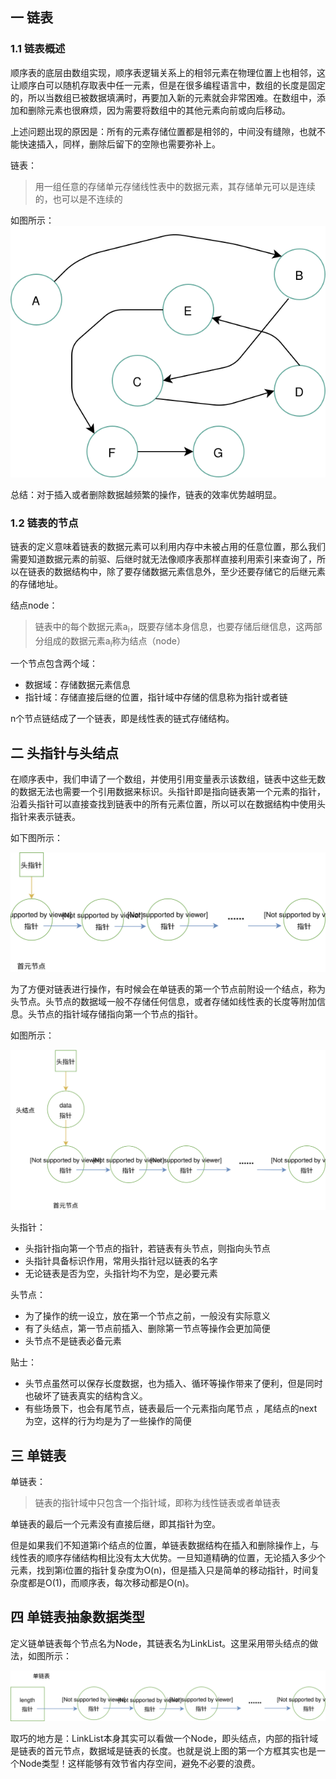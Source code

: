  ## 一 链表

### 1.1 链表概述

顺序表的底层由数组实现，顺序表逻辑关系上的相邻元素在物理位置上也相邻，这让顺序白可以随机存取表中任一元素，但是在很多编程语言中，数组的长度是固定的，所以当数组已被数据填满时，再要加入新的元素就会非常困难。在数组中，添加和删除元素也很麻烦，因为需要将数组中的其他元素向前或向后移动。   

上述问题出现的原因是：所有的元素存储位置都是相邻的，中间没有缝隙，也就不能快速插入，同样，删除后留下的空隙也需要弥补上。  

链表：
> 用一组任意的存储单元存储线性表中的数据元素，其存储单元可以是连续的，也可以是不连续的

如图所示：  
![](../images/structure/01-06.svg)   

总结：对于插入或者删除数据越频繁的操作，链表的效率优势越明显。  

### 1.2 链表的节点  

链表的定义意味着链表的数据元素可以利用内存中未被占用的任意位置，那么我们需要知道数据元素的前驱、后继时就无法像顺序表那样直接利用索引来查询了，所以在链表的数据结构中，除了要存储数据元素信息外，至少还要存储它的后继元素的存储地址。  

结点node：
> 链表中的每个数据元素a<sub>i</sub>，既要存储本身信息，也要存储后继信息，这两部分组成的数据元素a<sub>i</sub>称为结点（node）

一个节点包含两个域：
- 数据域：存储数据元素信息
- 指针域：存储直接后继的位置，指针域中存储的信息称为指针或者链

n个节点链结成了一个链表，即是线性表的链式存储结构。  

## 二 头指针与头结点

在顺序表中，我们申请了一个数组，并使用引用变量表示该数组，链表中这些无数的数据无法也需要一个引用数据来标识。头指针即是指向链表第一个元素的指针，沿着头指针可以直接查找到链表中的所有元素位置，所以可以在数据结构中使用头指针来表示链表。  

如下图所示：  
  
![](../images/structure/list-04.svg)  


为了方便对链表进行操作，有时候会在单链表的第一个节点前附设一个结点，称为头节点。头节点的数据域一般不存储任何信息，或者存储如线性表的长度等附加信息。头节点的指针域存储指向第一个节点的指针。  

如图所示：   

![](../images/structure/list-05.svg) 
  

头指针：
- 头指针指向第一个节点的指针，若链表有头节点，则指向头节点
- 头指针具备标识作用，常用头指针冠以链表的名字
- 无论链表是否为空，头指针均不为空，是必要元素

头节点：
- 为了操作的统一设立，放在第一个节点之前，一般没有实际意义
- 有了头结点，第一节点前插入、删除第一节点等操作会更加简便
- 头节点不是链表必备元素 

贴士：
- 头节点虽然可以保存长度数据，也为插入、循环等操作带来了便利，但是同时也破坏了链表真实的结构含义。 
- 有些场景下，也会有尾节点，链表最后一个元素指向尾节点 ，尾结点的next为空，这样的行为均是为了一些操作的简便

## 三 单链表  

单链表：
> 链表的指针域中只包含一个指针域，即称为线性链表或者单链表

单链表的最后一个元素没有直接后继，即其指针为空。  

但是如果我们不知道第i个结点的位置，单链表数据结构在插入和删除操作上，与线性表的顺序存储结构相比没有太大优势。一旦知道精确的位置，无论插入多少个元素，找到第i位置的指针复杂度为O(n)，但是插入只是简单的移动指针，时间复杂度都是O(1)，而顺序表，每次移动都是O(n)。  

## 四 单链表抽象数据类型

定义链单链表每个节点名为Node，其链表名为LinkList。这里采用带头结点的做法，如图所示：   

![](../images/structure/list-06.svg) 

取巧的地方是：LinkList本身其实可以看做一个Node，即头结点，内部的指针域是链表的首元节点，数据域是链表的长度。也就是说上图的第一个方框其实也是一个Node类型！这样能够有效节省内存空间，避免不必要的浪费。  